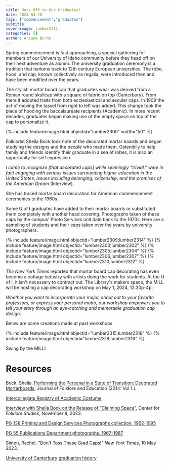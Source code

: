 ```yaml
---
title: Hats Off to Our Graduates!
date: 2024-04-28
tags: ["commencement","graduates"]
subtitle: 
cover-image: lumber2311
categories: []
author: Ariana Burns
---
```


Spring commencement is fast approaching, a special gathering for members of our University of Idaho community before they head off on their next adventure as alumni. The university graduation ceremony is a tradition that harkens back to 12th century European universities. The robe, hood, and cap, known collectively as regalia, were introduced then and have been modified over the years. 

The stylish mortar board cap that graduates wear was derived from a Roman round skullcap with a square of fabric on top (Canterbury). From there it adopted traits from both ecclesiastical and secular caps. In 1909 the act of moving the tassel from right to left was added. This change took the place of hooding the baccalaureate recipients (Academic). In more recent decades, graduates began making use of the empty space on top of the cap to personalize it.

{% include feature/image.html objectid="lumber2300" width="50" %}

Folklorist Sheila Bock took note of the decorated mortar boards and began studying the designs and the people who made them. Ostenibily to help family and friends identify their graduate in a sea of robes, it is also an opportunity for self expression.

*I came to recognize [that decorated caps] while seemingly “trivial,” were in fact engaging with serious issues surrounding higher education in the United States, issues including belonging, citizenship, and the promises of the American Dream* (Interview). 

She has traced mortar board decoration for American commencement ceremonies to the 1960s.

Some U of I graduates have added to their mortar boards or substituted them completely with another head covering. Photographs taken of these caps by the campus' Photo Services unit date back to the 1970s. Here are a sampling of students and their caps taken over the years by university photographers.

{% include feature/image.html objectid="lumber2309;lumber2314" %}
{% include feature/image.html objectid="lumber2303;lumber2302" %}
{% include feature/image.html objectid="lumber2305;lumber2304" %}
{% include feature/image.html objectid="lumber2306;lumber2307" %}
{% include feature/image.html objectid="lumber2310;lumber2312" %} 

*The New York Times* reported that mortar board cap decorating has even become a cottage industry with artists doing the work for students. At the U of I, it isn't necessary to contract out. The Library's makers space, the MILL will be hosting a cap decorating workshop on May 1, 2024, 12:30p-4p:

*Whether you want to incorporate your major, shout out to your favorite professors, or express your personal motto, our workshop empowers you to tell your story through an eye-catching and memorable graduation cap design.*

Below are some creations made at past workshops.

{% include feature/image.html objectid="lumber2315;lumber2319" %}
{% include feature/image.html objectid="lumber2318;lumber2316" %}

Swing by the MILL!

# Resources

Bock, Sheila. [Performing the Personal in a State of Transition: Decorated Mortarboards](https://jfepublications.org/wp-content/uploads/2021/08/bock-from-JFE2014Vol1reducedsize-8.pdf), Journal of Folklore and Education (2014: Vol 1.).

[Intercollegiate Registry of Academic Costume](https://intercollegiate-registry.org/information-about-academic-caps/)

[Interview with Sheila Bock on the Release of "Claiming Space"](https://cfs.osu.edu/news/interview-sheila-bock-release-claiming-space), Center for *Folklore Studies*, November 8, 2023.

[PG 138 Printing and Design Services Photographs collection, 1962-1995](https://archiveswest.orbiscascade.org/ark:80444/xv421379)

[PG 55 Publications Department photographs, 1967-1987](https://archiveswest.orbiscascade.org/ark:80444/xv421379)

Simon, Rachel. ["Don't Toss These Grad Caps!"](
https://www.nytimes.com/2023/05/10/style/graduation-cap-decorating-design.html) *New York Times*, 10 May 2023.

[University of Canterbury graduation history](https://www.canterbury.ac.nz/study/study-support-info/study-topics/graduation)
